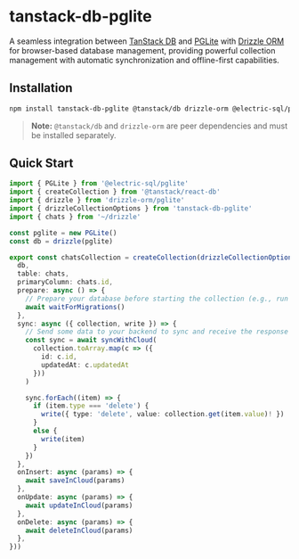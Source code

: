 # tanstack-db-pglite

A seamless integration between [TanStack DB](https://tanstack.com/db) and [PGLite](https://github.com/electric-sql/pglite) with [Drizzle ORM](https://orm.drizzle.team/) for browser-based database management, providing powerful collection management with automatic synchronization and offline-first capabilities.

## Installation

```bash
npm install tanstack-db-pglite @tanstack/db drizzle-orm @electric-sql/pglite
```

> **Note:** `@tanstack/db` and `drizzle-orm` are peer dependencies and must be installed separately.

## Quick Start

```typescript
import { PGLite } from '@electric-sql/pglite'
import { createCollection } from '@tanstack/react-db'
import { drizzle } from 'drizzle-orm/pglite'
import { drizzleCollectionOptions } from 'tanstack-db-pglite'
import { chats } from '~/drizzle'

const pglite = new PGLite()
const db = drizzle(pglite)

export const chatsCollection = createCollection(drizzleCollectionOptions({
  db,
  table: chats,
  primaryColumn: chats.id,
  prepare: async () => {
    // Prepare your database before starting the collection (e.g., run migrations)
    await waitForMigrations()
  },
  sync: async ({ collection, write }) => {
    // Send some data to your backend to sync and receive the response
    const sync = await syncWithCloud(
      collection.toArray.map(c => ({
        id: c.id,
        updatedAt: c.updatedAt
      }))
    )

    sync.forEach((item) => {
      if (item.type === 'delete') {
        write({ type: 'delete', value: collection.get(item.value)! })
      }
      else {
        write(item)
      }
    })
  },
  onInsert: async (params) => {
    await saveInCloud(params)
  },
  onUpdate: async (params) => {
    await updateInCloud(params)
  },
  onDelete: async (params) => {
    await deleteInCloud(params)
  },
}))
```
